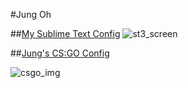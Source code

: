 #Jung Oh

##[My Sublime Text Config][st3]
![st3_screen]

[st3]:https://github.com/jung3o/Jung3o/tree/master/st3/readme.md
[st3_screen]:http://i.imgur.com/RH8dsYP.png

##[Jung's CS:GO Config][csgo]

![csgo_img]

[csgo]:https://github.com/jung3o/Jung3o/tree/master/csgo/readme.md
[csgo_img]:http://i.imgur.com/m2vT0jp.png
